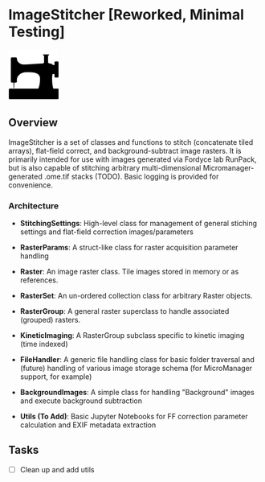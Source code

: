 # ImageStitcher [Reworked, Minimal Testing]
!["One Piece at a Time"](/resources/one_piece_at_a_time.png)

## Overview
ImageStitcher is a set of classes and functions to stitch (concatenate tiled arrays), flat-field correct, and background-subtract image rasters. It is primarily intended for use with images generated via Fordyce lab RunPack, but is also capable of stitching arbitrary multi-dimensional Micromanager-generated .ome.tif stacks (TODO). Basic logging is provided for convenience.

### Architecture
- **StitchingSettings**: High-level class for management of general stiching settings and flat-field correction images/parameters
- **RasterParams**: A struct-like class for raster acquisition parameter handling
- **Raster**: An image raster class. Tile images stored in memory or as references.
- **RasterSet**: An un-ordered collection class for arbitrary Raster objects.
- **RasterGroup**: A general raster superclass to handle associated (grouped) rasters.
- **KineticImaging**: A RasterGroup subclass specific to kinetic imaging (time indexed)
- **FileHandler**: A generic file handling class for basic folder traversal and (future) handling of various image storage schema (for MicroManager support, for example)
- **BackgroundImages**: A simple class for handling "Background" images and execute background subtraction

- **Utils (To Add)**: Basic Jupyter Notebooks for FF correction parameter calculation and EXIF metadata extraction

## Tasks
- [ ] Clean up and add utils 
